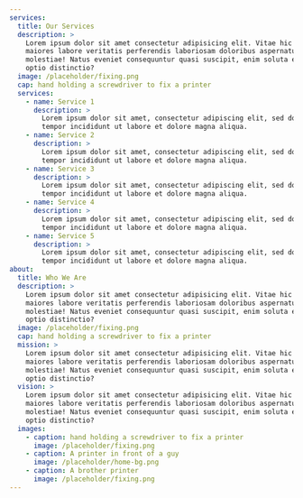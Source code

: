 ```yaml
---
services:
  title: Our Services
  description: >
    Lorem ipsum dolor sit amet consectetur adipisicing elit. Vitae hic soluta
    maiores labore veritatis perferendis laboriosam doloribus aspernatur
    molestiae! Natus eveniet consequuntur quasi suscipit, enim soluta eum quod
    optio distinctio?
  image: /placeholder/fixing.png
  cap: hand holding a screwdriver to fix a printer
  services:
    - name: Service 1
      description: >
        Lorem ipsum dolor sit amet, consectetur adipiscing elit, sed do eiusmod
        tempor incididunt ut labore et dolore magna aliqua.
    - name: Service 2
      description: >
        Lorem ipsum dolor sit amet, consectetur adipiscing elit, sed do eiusmod
        tempor incididunt ut labore et dolore magna aliqua.
    - name: Service 3
      description: >
        Lorem ipsum dolor sit amet, consectetur adipiscing elit, sed do eiusmod
        tempor incididunt ut labore et dolore magna aliqua.
    - name: Service 4
      description: >
        Lorem ipsum dolor sit amet, consectetur adipiscing elit, sed do eiusmod
        tempor incididunt ut labore et dolore magna aliqua.
    - name: Service 5
      description: >
        Lorem ipsum dolor sit amet, consectetur adipiscing elit, sed do eiusmod
        tempor incididunt ut labore et dolore magna aliqua.
about:
  title: Who We Are
  description: >
    Lorem ipsum dolor sit amet consectetur adipisicing elit. Vitae hic soluta
    maiores labore veritatis perferendis laboriosam doloribus aspernatur
    molestiae! Natus eveniet consequuntur quasi suscipit, enim soluta eum quod
    optio distinctio?
  image: /placeholder/fixing.png
  cap: hand holding a screwdriver to fix a printer
  mission: >
    Lorem ipsum dolor sit amet consectetur adipisicing elit. Vitae hic soluta
    maiores labore veritatis perferendis laboriosam doloribus aspernatur
    molestiae! Natus eveniet consequuntur quasi suscipit, enim soluta eum quod
    optio distinctio?
  vision: >
    Lorem ipsum dolor sit amet consectetur adipisicing elit. Vitae hic soluta
    maiores labore veritatis perferendis laboriosam doloribus aspernatur
    molestiae! Natus eveniet consequuntur quasi suscipit, enim soluta eum quod
    optio distinctio?
  images:
    - caption: hand holding a screwdriver to fix a printer
      image: /placeholder/fixing.png
    - caption: A printer in front of a guy
      image: /placeholder/home-bg.png
    - caption: A brother printer
      image: /placeholder/fixing.png
---
```





